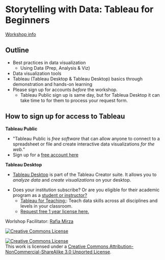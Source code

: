 # Storytelling with Data: Tableau for Beginners
[Workshop info](https://inside.twu.edu/campuses/read/storytelling-with-data-workshop-set)

## Outline
- Best practices in data visualization
    - Using Data (Prep, Analysis & Viz)
- Data visualization tools
- Tableau (Tableau Desktop & Tableau Desktop) basics through demonstration and hands-on learning 
- Please sign up for accounts *before* the workshop. 
    - Tableau Public sign up is same day, but for Tableua Desktop it can take time to for them to process your request form.


## How to sign up for access to Tableau 

 **Tableau Public**
* "Tableau Public is *free software* that can allow anyone to connect to a spreadsheet or file and create interactive data visualizations *for the web."*
* Sign up for a [free account here](https://public.tableau.com/en-us/s/)

**Tableau Desktop**
* [Tableau Desktop](https://www.tableau.com/products/desktop) is part of the Tableau Creator suite. It allows you to *analyze data* and *create visualizations* on your desktop.
- Does your institution subscribe? Or are you eligible for their academic program as a [student or instructor?](https://www.tableau.com/community/academic)
    * [Tableau for Teaching:](https://www.tableau.com/academic/teaching): Teach data skills across all disciplines and levels in your classroom. 
    * [Request free 1 year license here.](https://www.tableau.com/academic/teaching#form)

Worlshop Facilitator: [Rafia Mirza](https://librarianrafia.github.io/about/)

[![Creative Commons License](https://licensebuttons.net/l/by-nc-sa/3.0/88x31.png)](https://creativecommons.org/licenses/by-nc-sa/3.0/)


<a rel="license" href="http://creativecommons.org/licenses/by-nc-sa/3.0/"><img alt="Creative Commons License" style="border-width:0" src="https://i.creativecommons.org/l/by-nc-sa/3.0/88x31.png" /></a><br />This work is licensed under a <a rel="license" href="http://creativecommons.org/licenses/by-nc-sa/3.0/">Creative Commons Attribution-NonCommercial-ShareAlike 3.0 Unported License</a>.